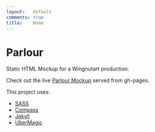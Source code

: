 ```yaml
---
layout:   default
comments: true
title:    Home
---
```


# Parlour

Static HTML Mockup for a Wingnutart production.

Check out the live [Parlour Mockup](http://wingnutart.github.com/parlour) served from gh-pages.

This project uses:

- [SASS](http://sass-lang.com/)
- [Compass](http://compass-style.org/)
- [Jekyll](http://jekyllrb.com/)
- [UberMagic](http://github.com/uberbuilder)